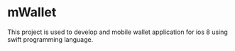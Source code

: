 mWallet
=======

This project is used to develop and mobile wallet application for ios 8 using swift programming language.
